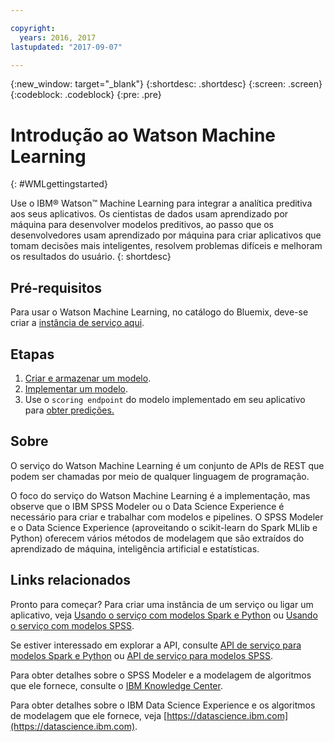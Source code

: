 ```yaml
---

copyright:
  years: 2016, 2017
lastupdated: "2017-09-07"

---
```


<!-- Common attributes used in the template are defined as follows: -->
{:new_window: target="_blank"}
{:shortdesc: .shortdesc}
{:screen: .screen}
{:codeblock: .codeblock}
{:pre: .pre}

# Introdução ao Watson Machine Learning
{: #WMLgettingstarted}

Use o IBM® Watson™ Machine Learning para integrar a analítica preditiva aos seus aplicativos. Os cientistas de dados usam aprendizado por máquina para desenvolver modelos preditivos, ao passo que os desenvolvedores usam aprendizado por máquina para criar aplicativos que tomam decisões mais inteligentes, resolvem problemas difíceis e melhoram os resultados do usuário.
{: shortdesc}

## Pré-requisitos

Para usar o Watson Machine Learning, no catálogo do Bluemix, deve-se criar a [instância de serviço aqui](https://console.bluemix.net/catalog/services/ibm-watson-machine-learning/).

## Etapas

1. [Criar e armazenar um modelo](pm_custom_models.html).
2. [Implementar um modelo](pm_service_api_spark_online.html).
3. Use o `scoring endpoint` do modelo implementado em seu aplicativo para [obter predições.](pm_service_api_spark_building.html)

## Sobre

O serviço do Watson Machine Learning é um conjunto de APIs de REST que podem ser chamadas por meio de
qualquer linguagem de programação.

O foco do serviço do Watson Machine Learning é a implementação,
mas observe que o IBM SPSS Modeler ou o Data Science Experience é necessário para criar
e trabalhar com modelos e pipelines. O SPSS
Modeler e o Data Science Experience (aproveitando o scikit-learn do Spark MLlib e Python) oferecem vários métodos de modelagem que são extraídos do aprendizado de
máquina, inteligência artificial e estatísticas.

## Links relacionados

Pronto para começar? Para criar uma instância de um serviço ou ligar
um aplicativo, veja [Usando o serviço com modelos Spark e Python](using_pm_service_dsx.html) ou
[Usando o serviço com modelos SPSS](using_pm_service.html).

Se estiver interessado em explorar a API, consulte [API de serviço para modelos Spark e Python](pm_service_api_spark.html) ou [API
de serviço para modelos SPSS](pm_service_api_spss.html).

Para obter detalhes sobre o SPSS Modeler e a modelagem de algoritmos que ele
fornece, consulte o [IBM Knowledge Center](https://www.ibm.com/support/knowledgecenter/SS3RA7).

Para obter detalhes sobre o IBM Data Science Experience e os algoritmos de
modelagem que ele fornece, veja [https://datascience.ibm.com](https://datascience.ibm.com).
